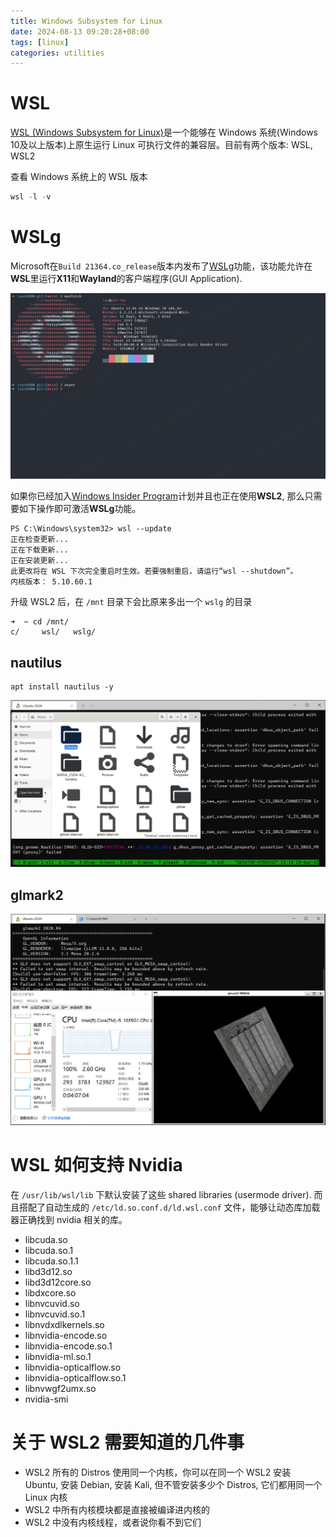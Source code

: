 ```yaml
---
title: Windows Subsystem for Linux
date: 2024-08-13 09:20:28+08:00
tags: [linux]
categories: utilities
---
```


# WSL

[WSL (Windows Subsystem for Linux)](https://zh.wikipedia.org/zh-cn/%E9%80%82%E7%94%A8%E4%BA%8ELinux%E7%9A%84Windows%E5%AD%90%E7%B3%BB%E7%BB%9F)是一个能够在 Windows 系统(Windows 10及以上版本)上原生运行 Linux 可执行文件的兼容层。目前有两个版本: WSL, WSL2

<!--more-->

查看 Windows 系统上的 WSL 版本

```powershell
wsl -l -v
```


# WSLg

Microsoft在`Build 21364.co_release`版本内发布了[WSLg](https://github.com/microsoft/wslg)功能，该功能允许在**WSL**里运行**X11**和**Wayland**的客户端程序(GUI Application).

![xeyes on WSL2](/images/wsl/xeyes.gif)

如果你已经加入[Windows Insider Program](https://insider.windows.com/zh-cn/)计划并且也正在使用**WSL2**, 那么只需要如下操作即可激活**WSLg**功能。

```
PS C:\Windows\system32> wsl --update
正在检查更新...
正在下载更新...
正在安装更新...
此更改将在 WSL 下次完全重启时生效。若要强制重启，请运行“wsl --shutdown”。
内核版本： 5.10.60.1
```

升级 WSL2 后，在 `/mnt` 目录下会比原来多出一个 `wslg` 的目录

```
➜  ~ cd /mnt/
c/     wsl/   wslg/
```

## nautilus

```
apt install nautilus -y
```

![WSLg nautilus](/images/wsl/wslg-nautilus.png)

## glmark2

![WSLg glmark2](/images/wsl/wslg-glmark2.png)

# WSL 如何支持 Nvidia

在 `/usr/lib/wsl/lib` 下默认安装了这些 shared libraries (usermode driver). 而且搭配了自动生成的 `/etc/ld.so.conf.d/ld.wsl.conf` 文件，能够让动态库加载器正确找到 nvidia 相关的库。

- libcuda.so
- libcuda.so.1
- libcuda.so.1.1
- libd3d12.so
- libd3d12core.so
- libdxcore.so
- libnvcuvid.so
- libnvcuvid.so.1
- libnvdxdlkernels.so
- libnvidia-encode.so
- libnvidia-encode.so.1
- libnvidia-ml.so.1
- libnvidia-opticalflow.so
- libnvidia-opticalflow.so.1
- libnvwgf2umx.so
- nvidia-smi

# 关于 WSL2 需要知道的几件事

- WSL2 所有的 Distros 使用同一个内核，你可以在同一个 WSL2 安装 Ubuntu, 安装 Debian, 安装 Kali, 但不管安装多少个 Distros, 它们都用同一个 Linux 内核
- WSL2 中所有内核模块都是直接被编译进内核的
- WSL2 中没有内核线程，或者说你看不到它们
